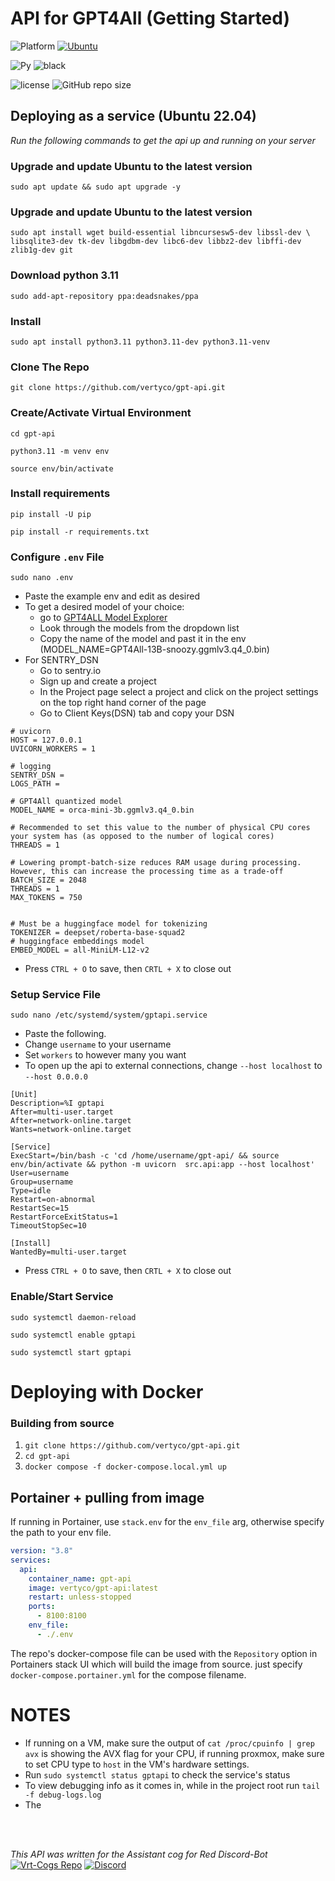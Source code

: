 # API for GPT4All (Getting Started)

![Platform](https://img.shields.io/badge/Windows-0078D6?style=for-the-badge&logo=windows&logoColor=white)
[![Ubuntu](https://img.shields.io/badge/Ubuntu-22.04-blueviolet?style=for-the-badge&logo=ubuntu)](https://ubuntu.com/)

![Py](https://img.shields.io/badge/python-v3.11-yellow?style=for-the-badge)
![black](https://img.shields.io/badge/style-black-000000?style=for-the-badge&?link=https://github.com/psf/black)

![license](https://img.shields.io/github/license/Vertyco/Vrt-Cogs?style=for-the-badge)
![GitHub repo size](https://img.shields.io/github/repo-size/Vertyco/gpt-api?color=cyan&style=for-the-badge)

## Deploying as a service (Ubuntu 22.04)

_Run the following commands to get the api up and running on your server_

### Upgrade and update Ubuntu to the latest version

```
sudo apt update && sudo apt upgrade -y
```

### Upgrade and update Ubuntu to the latest version

```
sudo apt install wget build-essential libncursesw5-dev libssl-dev \
libsqlite3-dev tk-dev libgdbm-dev libc6-dev libbz2-dev libffi-dev zlib1g-dev git
```

### Download python 3.11

```
sudo add-apt-repository ppa:deadsnakes/ppa
```

### Install

```
sudo apt install python3.11 python3.11-dev python3.11-venv
```

### Clone The Repo

```
git clone https://github.com/vertyco/gpt-api.git
```

### Create/Activate Virtual Environment

```
cd gpt-api

python3.11 -m venv env

source env/bin/activate
```

### Install requirements

```
pip install -U pip

pip install -r requirements.txt
```

### Configure `.env` File

```
sudo nano .env
```

- Paste the example env and edit as desired
- To get a desired model of your choice:
  - go to [GPT4ALL Model Explorer](https://gpt4all.io/index.html#:~:text=large%20language%20models.-,Model%20Explorer,-nous%2Dhermes%2D13b)
  - Look through the models from the dropdown list
  - Copy the name of the model and past it in the env (MODEL_NAME=GPT4All-13B-snoozy.ggmlv3.q4_0.bin)
- For SENTRY_DSN
  - Go to sentry.io
  - Sign up and create a project
  - In the Project page select a project and click on the project settings on the top right hand corner of the page
  - Go to Client Keys(DSN) tab and copy your DSN

```
# uvicorn
HOST = 127.0.0.1
UVICORN_WORKERS = 1

# logging
SENTRY_DSN =
LOGS_PATH =

# GPT4All quantized model
MODEL_NAME = orca-mini-3b.ggmlv3.q4_0.bin

# Recommended to set this value to the number of physical CPU cores your system has (as opposed to the number of logical cores)
THREADS = 1

# Lowering prompt-batch-size reduces RAM usage during processing. However, this can increase the processing time as a trade-off
BATCH_SIZE = 2048
THREADS = 1
MAX_TOKENS = 750


# Must be a huggingface model for tokenizing
TOKENIZER = deepset/roberta-base-squad2
# huggingface embeddings model
EMBED_MODEL = all-MiniLM-L12-v2
```

- Press `CTRL + O` to save, then `CRTL + X` to close out

### Setup Service File

```
sudo nano /etc/systemd/system/gptapi.service
```

- Paste the following.
- Change `username` to your username
- Set `workers` to however many you want
- To open up the api to external connections, change `--host localhost` to `--host 0.0.0.0`

```
[Unit]
Description=%I gptapi
After=multi-user.target
After=network-online.target
Wants=network-online.target

[Service]
ExecStart=/bin/bash -c 'cd /home/username/gpt-api/ && source env/bin/activate && python -m uvicorn  src.api:app --host localhost'
User=username
Group=username
Type=idle
Restart=on-abnormal
RestartSec=15
RestartForceExitStatus=1
TimeoutStopSec=10

[Install]
WantedBy=multi-user.target
```

- Press `CTRL + O` to save, then `CRTL + X` to close out

### Enable/Start Service

```
sudo systemctl daemon-reload

sudo systemctl enable gptapi

sudo systemctl start gptapi
```

# Deploying with Docker

### Building from source

1. `git clone https://github.com/vertyco/gpt-api.git`
2. `cd gpt-api`
3. `docker compose -f docker-compose.local.yml up`

## Portainer + pulling from image

If running in Portainer, use `stack.env` for the `env_file` arg, otherwise specify the path to your env file.

```yml
version: "3.8"
services:
  api:
    container_name: gpt-api
    image: vertyco/gpt-api:latest
    restart: unless-stopped
    ports:
      - 8100:8100
    env_file:
      - ./.env
```

The repo's docker-compose file can be used with the `Repository` option in Portainers stack UI which will build the image from source. just specify `docker-compose.portainer.yml` for the compose filename.

# NOTES

- If running on a VM, make sure the output of `cat /proc/cpuinfo | grep avx` is showing the AVX flag for your CPU, if running proxmox, make sure to set CPU type to `host` in the VM's hardware settings.
- Run `sudo systemctl status gptapi` to check the service's status
- To view debugging info as it comes in, while in the project root run `tail -f debug-logs.log`
- The

<br/>
<br/>

_This API was written for the Assistant cog for Red Discord-Bot_
<br/>
[![Vrt-Cogs Repo](https://img.shields.io/badge/Repo-Vrt--Cogs-blue?style=for-the-badge)](https://github.com/Vertyco/Vrt-Cogs)
[![Discord](https://img.shields.io/discord/133049272517001216?style=for-the-badge&label=Red%20Discord-Bot&color=red)](https://discord.gg/red)
